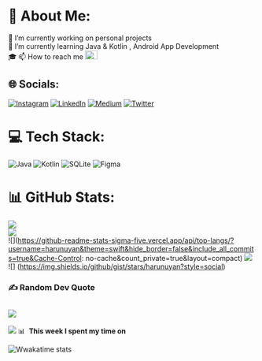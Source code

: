# 💫 About Me:
🔭 I’m currently working on personal projects<br>🌱 I’m currently learning Java & Kotlin , Android App Development<br>🎓 📫 How to reach me  <a href="mailto:harunuyan6@gmail.com" target="_blank<"><img src="https://img.icons8.com/external-justicon-flat-justicon/64/000000/external-gmail-social-media-justicon-flat-justicon.png" width="25px" height="18px"/></a><br>
## 🌐 Socials:
[![Instagram](https://img.shields.io/badge/Instagram-%23E4405F.svg?logo=Instagram&logoColor=white)](https://instagram.com/harunuyan_) [![LinkedIn](https://img.shields.io/badge/LinkedIn-%230077B5.svg?logo=linkedin&logoColor=white)](https://www.linkedin.com/in/harun-uyan-849862227/) [![Medium](https://img.shields.io/badge/Medium-12100E?logo=medium&logoColor=white)](https://medium.com/@harunuyan)  [![Twitter](https://img.shields.io/badge/Twitter-%231DA1F2.svg?logo=Twitter&logoColor=white)](https://twitter.com/harunuyan_) 
# 💻 Tech Stack:
![Java](https://img.shields.io/badge/java-%23ED8B00.svg?style=for-the-badge&logo=java&logoColor=white)
![Kotlin](https://img.shields.io/badge/kotlin-%230095D5.svg?style=for-the-badge&logo=kotlin&logoColor=white)
![SQLite](https://img.shields.io/badge/sqlite-%2307405e.svg?style=for-the-badge&logo=sqlite&logoColor=white) 
![Figma](https://img.shields.io/badge/figma-%23F24E1E.svg?style=for-the-badge&logo=figma&logoColor=white)
# 📊 GitHub Stats:
![](https://github-readme-stats-sigma-five.vercel.app/api?username=harunuyan&theme=swift&hide_border=false&include_all_commits=true&count_private=true)<br/>
![](https://github-readme-streak-stats.herokuapp.com/?user=harunuyan&theme=swift&hide_border=false)<br/>
![](https://github-readme-stats-sigma-five.vercel.app/api/top-langs/?username=harunuyan&theme=swift&hide_border=false&include_all_commits=true&Cache-Control: no-cache&count_private=true&layout=compact)
![](https://github-readme-stats-sigma-five.vercel.app/api/top-langs/?username=harunuyan&theme=swift&hide_border=false&include_all_commits=true&Cache-Control:no-cache&count_private=true&layout=compact)
![] (https://img.shields.io/github/gist/stars/harunuyan?style=social)

### ✍️ Random Dev Quote
![](https://quotes-github-readme.vercel.app/api?type=vetical&theme=tokyonight)
---
[![](https://visitcount.itsvg.in/api?id=harunuyan&icon=5&color=3)](https://visitcount.itsvg.in)
📊 &nbsp;**This week I spent my time on**

![Wwakatime stats](https://github-readme-stats-taupe-two.vercel.app/api/wakatime?username=harunuyan&hide_title=true&hide_border=true&langs_count=5&bg_color=00000000&text_color=777)
